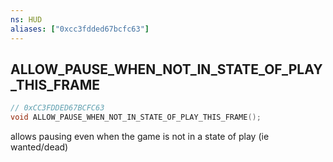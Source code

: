 ```yaml
---
ns: HUD
aliases: ["0xcc3fdded67bcfc63"]
---
```

## ALLOW_PAUSE_WHEN_NOT_IN_STATE_OF_PLAY_THIS_FRAME

```c
// 0xCC3FDDED67BCFC63
void ALLOW_PAUSE_WHEN_NOT_IN_STATE_OF_PLAY_THIS_FRAME();
```

allows pausing even when the game is not in a state of play (ie wanted/dead)

